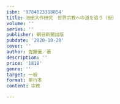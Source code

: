 ```yaml
---
isbn: '9784023318854'
title: 池田大作研究　世界宗教への道を追う（仮）
volume: ''
series: ''
publisher: 朝日新聞出版
pubdate: '2020-10-20'
cover: ''
author: 佐藤優／著
description: ''
price: '1818'
genre: ''
target: 一般
format: 単行本
content: 宗教

---
```

